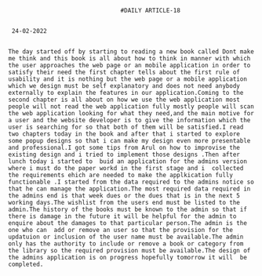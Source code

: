 									#DAILY ARTICLE-18


     24-02-2022


	The day started off by starting to reading a new book called Dont make me think and this book is all about how to think in manner with which the user approaches the web page or an mobile application in order to satisfy their need the first chapter tells about the first rule of usability and it is nothing but the web page or a mobile application which we design must be self explanatory and does not need anybody externally to explain the features in our application.Coming to the second chapter is all about on how we use the web application most people will not read the web application fully mostly people will scan the web application looking for what they need,and the main motive for a user and the website developer is to give the information which the user is searching for so that both of them will be satisfied.I read two chapters today in the book and after that i started to explore some popup designs so that i can make my design even more presentable and professional.I got some tips from Arul on how to improvise the existing design and i tried to implement those designs .Then after lunch today i started to  buid an application for the admins version where i must do the paper workd in the first stage and i  collected the requirements ehich are needed to make the applkication fully functionable .I started from the data required to the admins notice so that he can manage the application.The most required data required in the admins end is that week dues or the dues that is in the next 5 working days.The wishlist from the users end must be listed to the admin.The history of the books must be known to the admin so that if there is damage in the future it will be helpful for the admin to  enquire about the damages to that particular person.The admin is the one who can  add or remove an user so that the provision for the updatuion or inclusion of the user name must be available.The admin only has the authority to include or remove a book or category from the library so the required provision must be available.The design of the admins application is on progress hopefully tomorrow it will  be completed.
